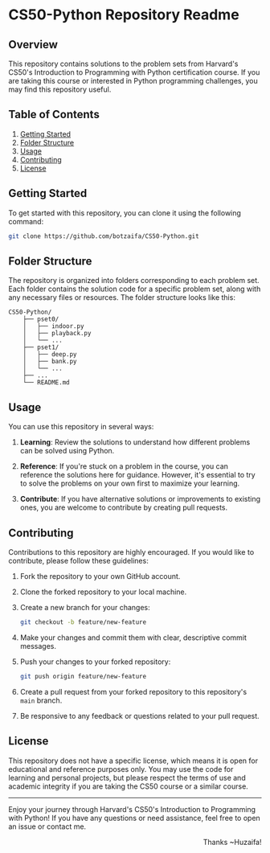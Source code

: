 # CS50-Python Repository Readme

## Overview

This repository contains solutions to the problem sets from Harvard's CS50's Introduction to Programming with Python certification course. If you are taking this course or interested in Python programming challenges, you may find this repository useful. 

## Table of Contents

1. [Getting Started](#getting-started)
2. [Folder Structure](#folder-structure)
3. [Usage](#usage)
4. [Contributing](#contributing)
5. [License](#license)

## Getting Started

To get started with this repository, you can clone it using the following command:

```bash
git clone https://github.com/botzaifa/CS50-Python.git
```

## Folder Structure

The repository is organized into folders corresponding to each problem set. Each folder contains the solution code for a specific problem set, along with any necessary files or resources. The folder structure looks like this:

```
CS50-Python/
    ├── pset0/
    │   ├── indoor.py
    │   ├── playback.py
    │   └── ...
    ├── pset1/
    │   ├── deep.py
    │   ├── bank.py
    │   └── ...
    ├── ...
    └── README.md
```

## Usage

You can use this repository in several ways:

1. **Learning**: Review the solutions to understand how different problems can be solved using Python.

2. **Reference**: If you're stuck on a problem in the course, you can reference the solutions here for guidance. However, it's essential to try to solve the problems on your own first to maximize your learning.

3. **Contribute**: If you have alternative solutions or improvements to existing ones, you are welcome to contribute by creating pull requests.

## Contributing

Contributions to this repository are highly encouraged. If you would like to contribute, please follow these guidelines:

1. Fork the repository to your own GitHub account.

2. Clone the forked repository to your local machine.

3. Create a new branch for your changes:

   ```bash
   git checkout -b feature/new-feature
   ```

4. Make your changes and commit them with clear, descriptive commit messages.

5. Push your changes to your forked repository:

   ```bash
   git push origin feature/new-feature
   ```

6. Create a pull request from your forked repository to this repository's `main` branch.

7. Be responsive to any feedback or questions related to your pull request.

## License

This repository does not have a specific license, which means it is open for educational and reference purposes only. You may use the code for learning and personal projects, but please respect the terms of use and academic integrity if you are taking the CS50 course or a similar course.


---

Enjoy your journey through Harvard's CS50's Introduction to Programming with Python! If you have any questions or need assistance, feel free to open an issue or contact me. 

<p align="right">
        Thanks ~Huzaifa!
</p>
